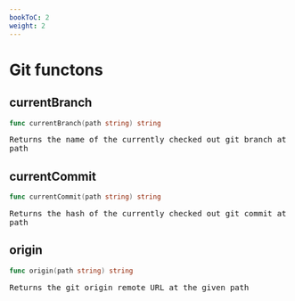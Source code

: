 ```yaml
---
bookToC: 2
weight: 2
---
```

# Git functons
<!-- markdownlint-disable MD033 MD024 --->

## __currentBranch__

```go
func currentBranch(path string) string
```

<pre>
Returns the name of the currently checked out git branch at the given
path
</pre>

## __currentCommit__

```go
func currentCommit(path string) string
```

<pre>
Returns the hash of the currently checked out git commit at the given
path
</pre>

## __origin__

```go
func origin(path string) string
```

<pre>
Returns the git origin remote URL at the given path
</pre>
